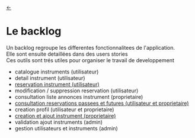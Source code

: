 <link rel="stylesheet" href="style.css"/>

[<span class="icon-big">&#8592;</span>](./2-analyse.md)

# Le backlog

Un backlog regroupe les differentes fonctionnalitees de l'application.<br>
Elle sont ensuite detaillées dans des users stories<br>
Ces outils sont trés utiles pour organiser le travail de developpement<br> 

-   catalogue instruments (utilisateur)
-   detail instrument (utilisateur)
-   [reservation instrument (utilisateur)](./users-stories/reservations.md)
-   modification / suppression reservation (utilisateur)
-   consultation liste annonces instrument (proprietaire)
-   [consultation reservations passees et futures (utilisateur et proprietaire)](./users-stories/historique-resa.md)
-   creation profil (utilisateur et proprietaire)
-   [creation et ajout instrument (proprietaire)](./users-stories/ajout-instrument.md)
-   validation ajout instruments (admin)
-   gestion utilisateurs et instruments (admin)